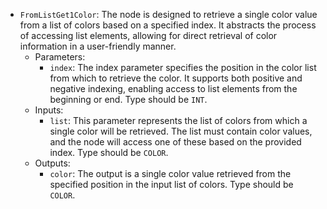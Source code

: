 - `FromListGet1Color`: The node is designed to retrieve a single color value from a list of colors based on a specified index. It abstracts the process of accessing list elements, allowing for direct retrieval of color information in a user-friendly manner.
    - Parameters:
        - `index`: The index parameter specifies the position in the color list from which to retrieve the color. It supports both positive and negative indexing, enabling access to list elements from the beginning or end. Type should be `INT`.
    - Inputs:
        - `list`: This parameter represents the list of colors from which a single color will be retrieved. The list must contain color values, and the node will access one of these based on the provided index. Type should be `COLOR`.
    - Outputs:
        - `color`: The output is a single color value retrieved from the specified position in the input list of colors. Type should be `COLOR`.
